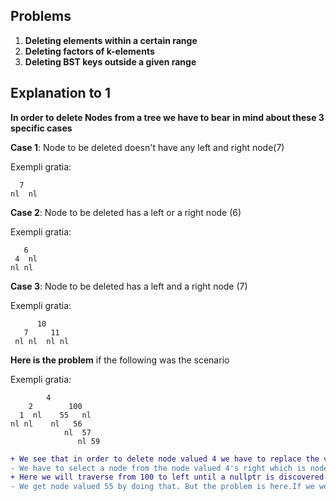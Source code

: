 ## Problems
1. **Deleting elements within a certain range**
2. **Deleting factors of k-elements** 
3. **Deleting BST keys outside a given range**

## Explanation to 1
**In order to delete Nodes from a tree we have to bear in mind about these 3 specific cases** 

**Case 1**: Node to be deleted doesn't have any left and right node(7)  

Exempli gratia:
   
      7
    nl  nl
   
**Case 2**: Node to be deleted has a left or a right node (6)  


Exempli gratia:

       6   
     4  nl  
    nl nl   
 
**Case 3**: Node to be deleted has a left and a right node (7) 

Exempli gratia:

     
          10
       7     11 
     nl nl  nl nl

**Here is the problem** if the following was the scenario 

Exempli gratia:
         
            4
        2        100
      1  nl    55   nl
    nl nl    nl   56
                nl  57
                   nl 59
 
 ```diff
+ We see that in order to delete node valued 4 we have to replace the value 4 with some value greater or lesser than this. 
- We have to select a node from the node valued 4's right which is node valued 100.
+ Here we will traverse from 100 to left until a nullptr is discovered to the nodes left.
- We get node valued 55 by doing that. But the problem is here.If we were to remove node valued 55 we have to see if it has a subtree to it's right.
```
